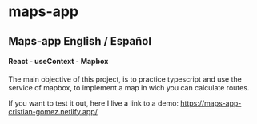 # maps-app

## Maps-app  English / Español

#### React - useContext - Mapbox

The main objective of this project, is to practice typescript and use the service of mapbox, to implement a map in wich you can calculate routes.

If you want to test it out, here I live a link to a demo: https://maps-app-cristian-gomez.netlify.app/
